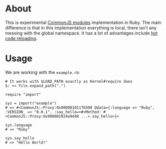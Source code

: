 # About

This is experimental [CommonJS modules](http://wiki.commonjs.org/wiki/Modules) implementation in Ruby. The main difference is that in this implementation everything is local, there isn't any messing with the global namespace. It has a lot of advantages include [hot code reloading](http://romeda.org/blog/2010/01/hot-code-loading-in-nodejs.html).

# Usage

We are working with the `example.rb`:

    # It works with $LOAD_PATH exactly as Kernel#require does
    $: << File.expand_path(".")

    require "import"

    sys = import("example")
    # => #<CommonJS::Proxy:0x00000101170398 @data={:language => "Ruby", :VERSION_ => "0.0.1", :say_hello=>#<Method: #<CommonJS::Proxy:0x000001024e9d48 ...>.say_hello>}>

    sys.language
    # => "Ruby"
    
    sys.say_hello
    # => "Hello World!"
